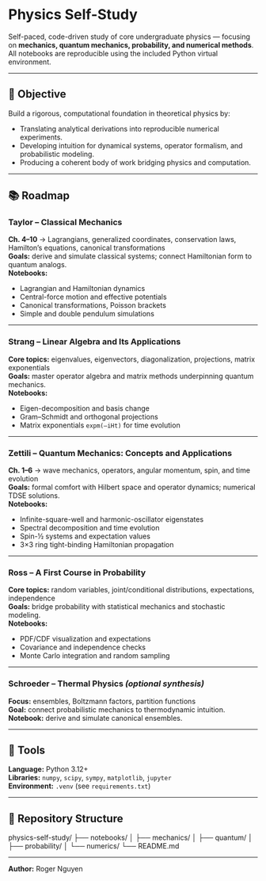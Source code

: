 # Physics Self-Study

Self-paced, code-driven study of core undergraduate physics — focusing on **mechanics, quantum mechanics, probability, and numerical methods**.  
All notebooks are reproducible using the included Python virtual environment.

---

## 🎯 Objective

Build a rigorous, computational foundation in theoretical physics by:
- Translating analytical derivations into reproducible numerical experiments.  
- Developing intuition for dynamical systems, operator formalism, and probabilistic modeling.  
- Producing a coherent body of work bridging physics and computation.

---

## 📚 Roadmap

### **Taylor – Classical Mechanics**
**Ch. 4–10** → Lagrangians, generalized coordinates, conservation laws, Hamilton’s equations, canonical transformations  
**Goals:** derive and simulate classical systems; connect Hamiltonian form to quantum analogs.  
**Notebooks:**
- Lagrangian and Hamiltonian dynamics  
- Central-force motion and effective potentials  
- Canonical transformations, Poisson brackets  
- Simple and double pendulum simulations  

---

### **Strang – Linear Algebra and Its Applications**
**Core topics:** eigenvalues, eigenvectors, diagonalization, projections, matrix exponentials  
**Goals:** master operator algebra and matrix methods underpinning quantum mechanics.  
**Notebooks:**
- Eigen-decomposition and basis change  
- Gram–Schmidt and orthogonal projections  
- Matrix exponentials `expm(–iHt)` for time evolution  

---

### **Zettili – Quantum Mechanics: Concepts and Applications**
**Ch. 1–6** → wave mechanics, operators, angular momentum, spin, and time evolution  
**Goals:** formal comfort with Hilbert space and operator dynamics; numerical TDSE solutions.  
**Notebooks:**
- Infinite-square-well and harmonic-oscillator eigenstates  
- Spectral decomposition and time evolution  
- Spin-½ systems and expectation values  
- 3×3 ring tight-binding Hamiltonian propagation  

---

### **Ross – A First Course in Probability**
**Core topics:** random variables, joint/conditional distributions, expectations, independence  
**Goals:** bridge probability with statistical mechanics and stochastic modeling.  
**Notebooks:**
- PDF/CDF visualization and expectations  
- Covariance and independence checks  
- Monte Carlo integration and random sampling  

---

### **Schroeder – Thermal Physics** *(optional synthesis)*
**Focus:** ensembles, Boltzmann factors, partition functions  
**Goal:** connect probabilistic mechanics to thermodynamic intuition.  
**Notebook:** derive and simulate canonical ensembles.

---

## 🧮 Tools

**Language:** Python 3.12+  
**Libraries:** `numpy`, `scipy`, `sympy`, `matplotlib`, `jupyter`  
**Environment:** `.venv` (see `requirements.txt`)

---

## 📁 Repository Structure
physics-self-study/
├── notebooks/
│   ├── mechanics/
│   ├── quantum/
│   ├── probability/
│   └── numerics/
└── README.md

---

**Author:** Roger Nguyen  